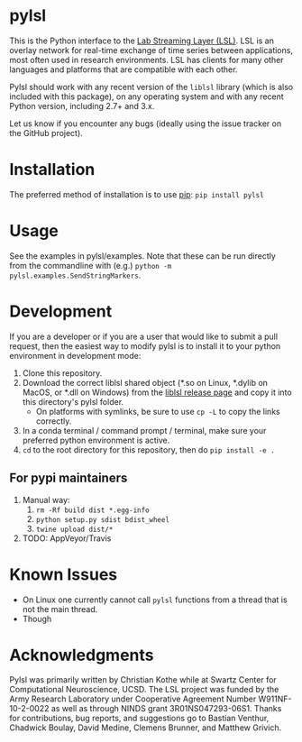 # pylsl

This is the Python interface to the [Lab Streaming Layer (LSL)](https://github.com/labstreaminglayer/labstreaminglayer).
LSL is an overlay network for real-time exchange of time series between applications,
most often used in research environments. LSL has clients for many other languages
and platforms that are compatible with each other.

Pylsl should work with any recent version of the ``liblsl`` library (which
is also included with this package), on any operating system and with any recent
Python version, including 2.7+ and 3.x.

Let us know if you encounter any bugs (ideally using the issue tracker on
the GitHub project).

# Installation

The preferred method of installation is to use [pip](https://pip.pypa.io/en/stable/installing/): `pip install pylsl`

# Usage

See the examples in pylsl/examples. Note that these can be run directly from the commandline with (e.g.) `python -m pylsl.examples.SendStringMarkers`.

# Development

If you are a developer or if you are a user that would like to submit a pull request,
then the easiest way to modify pylsl is to install it to your python environment in development mode:

1. Clone this repository.
1. Download the correct liblsl shared object (*.so on Linux, *.dylib on MacOS, or *.dll on Windows) from the [liblsl release page](https://github.com/labstreaminglayer/liblsl/releases) and copy it into this directory's pylsl folder.
    * On platforms with symlinks, be sure to use `cp -L` to copy the links correctly.
1. In a conda terminal / command prompt / terminal, make sure your preferred python environment is active.
1. `cd` to the root directory for this repository, then do `pip install -e .`

## For pypi maintainers

1. Manual way:
    1. `rm -Rf build dist *.egg-info`
    1. `python setup.py sdist bdist_wheel`
    1. `twine upload dist/*`
2. TODO: AppVeyor/Travis

# Known Issues

* On Linux one currently cannot call ``pylsl`` functions from a thread that is not the main thread.
* Though 

# Acknowledgments

Pylsl was primarily written by Christian Kothe while at Swartz Center for
Computational Neuroscience, UCSD. The LSL project was funded by the Army
Research Laboratory under Cooperative Agreement Number W911NF-10-2-0022 as
well as through NINDS grant 3R01NS047293-06S1. Thanks for contributions,
bug reports, and suggestions go to Bastian Venthur, Chadwick Boulay,
David Medine, Clemens Brunner, and Matthew Grivich.
